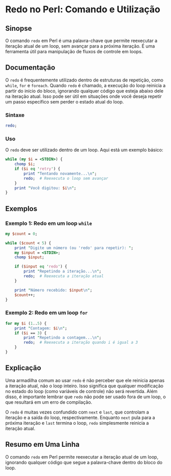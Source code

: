 <!--
Meta Description: # Redo no Perl: Comando e Utilização ## Sinopse O comando `redo` em Perl é uma palavra-chave que permite reexecutar a iteração atual de um loop, sem a...
Meta Keywords: redo, loop, iteração, que, perl
-->

# Redo no Perl: Comando e Utilização

## Sinopse
O comando `redo` em Perl é uma palavra-chave que permite reexecutar a iteração atual de um loop, sem avançar para a próxima iteração. É uma ferramenta útil para manipulação de fluxos de controle em loops.

## Documentação
O `redo` é frequentemente utilizado dentro de estruturas de repetição, como `while`, `for` e `foreach`. Quando `redo` é chamado, a execução do loop reinicia a partir do início do bloco, ignorando qualquer código que esteja abaixo dele na iteração atual. Isso pode ser útil em situações onde você deseja repetir um passo específico sem perder o estado atual do loop.

### Sintaxe
```perl
redo;
```

### Uso
O `redo` deve ser utilizado dentro de um loop. Aqui está um exemplo básico:

```perl
while (my $i = <STDIN>) {
    chomp $i;
    if ($i eq 'retry') {
        print "Tentando novamente...\n";
        redo;  # Reexecuta o loop sem avançar
    }
    print "Você digitou: $i\n";
}
```

## Exemplos
### Exemplo 1: Redo em um loop `while`
```perl
my $count = 0;

while ($count < 5) {
    print "Digite um número (ou 'redo' para repetir): ";
    my $input = <STDIN>;
    chomp $input;

    if ($input eq 'redo') {
        print "Repetindo a iteração...\n";
        redo;  # Reexecuta a iteração atual
    }

    print "Número recebido: $input\n";
    $count++;
}
```

### Exemplo 2: Redo em um loop `for`
```perl
for my $i (1..5) {
    print "Contagem: $i\n";
    if ($i == 3) {
        print "Repetindo a contagem...\n";
        redo;  # Reexecuta a iteração quando i é igual a 3
    }
}
```

## Explicação
Uma armadilha comum ao usar `redo` é não perceber que ele reinicia apenas a iteração atual, não o loop inteiro. Isso significa que qualquer modificação no estado do loop (como variáveis de controle) não será revertida. Além disso, é importante lembrar que `redo` não pode ser usado fora de um loop, o que resultará em um erro de compilação.

O `redo` é muitas vezes confundido com `next` e `last`, que controlam a iteração e a saída do loop, respectivamente. Enquanto `next` pula para a próxima iteração e `last` termina o loop, `redo` simplesmente reinicia a iteração atual.

## Resumo em Uma Linha
O comando `redo` em Perl permite reexecutar a iteração atual de um loop, ignorando qualquer código que segue a palavra-chave dentro do bloco do loop.